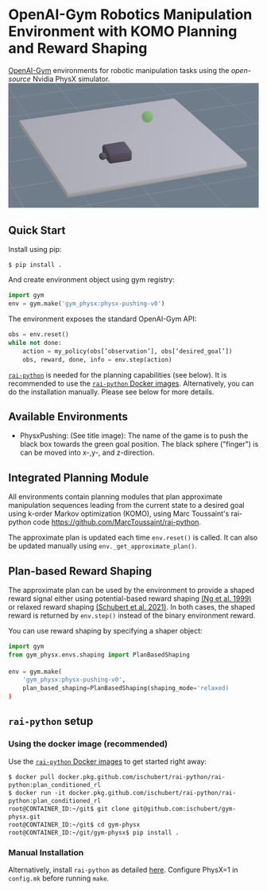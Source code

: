 # OpenAI-Gym Robotics Manipulation Environment with KOMO Planning and Reward Shaping
[OpenAI-Gym](https://gym.openai.com/) environments for robotic manipulation tasks using the _open-source_ Nvidia PhysX simulator.
![](figs/banner.png)
## Quick Start
Install using pip:
```shell
$ pip install .
```
And create environment object using gym registry:
```python
import gym
env = gym.make('gym_physx:physx-pushing-v0')
```
The environment exposes the standard OpenAI-Gym API:
```python
obs = env.reset()
while not done:
    action = my_policy(obs[‘observation’], obs[‘desired_goal’])
    obs, reward, done, info = env.step(action)
```
[`rai-python`](https://github.com/MarcToussaint/rai-python) is needed for the planning capabilities (see below). It is recommended to use the [`rai-python` Docker images](https://github.com/ischubert/rai-python/packages/). Alternatively, you can do the installation manually. Please see below for more details.

## Available Environments
- PhysxPushing: (See title image): The name of the game is to push the black box towards the green goal position. The black sphere ("finger") is can be moved into x-,y-, and z-direction.

## Integrated Planning Module
All environments contain planning modules that plan approximate manipulation sequences leading from the current state to a desired goal using k-order Markov optimization (KOMO), using Marc Toussaint's rai-python code https://github.com/MarcToussaint/rai-python.

The approximate plan is updated each time `env.reset()` is called. It can also be updated manually using `env._get_approximate_plan()`.

## Plan-based Reward Shaping
The approximate plan can be used by the environment to provide a shaped reward signal either using potential-based reward shaping [(Ng et al. 1999)](http://luthuli.cs.uiuc.edu/~daf/courses/games/AIpapers/ml99-shaping.pdf) or relaxed reward shaping [(Schubert et al. 2021)](https://openreview.net/forum?id=w2Z2OwVNeK). In both cases, the shaped reward is returned by `env.step()` instead of the binary environment reward.

You can use reward shaping by specifying a shaper object:
```python
import gym
from gym_physx.envs.shaping import PlanBasedShaping

env = gym.make(
    'gym_physx:physx-pushing-v0',
    plan_based_shaping=PlanBasedShaping(shaping_mode='relaxed)
)
```

## `rai-python` setup

### Using the docker image (recommended)
Use the [`rai-python` Docker images](https://github.com/ischubert/rai-python/packages/) to get started right away:
```shell
$ docker pull docker.pkg.github.com/ischubert/rai-python/rai-python:plan_conditioned_rl
$ docker run -it docker.pkg.github.com/ischubert/rai-python/rai-python:plan_conditioned_rl
root@CONTAINER_ID:~/git$ git clone git@github.com:ischubert/gym-physx.git
root@CONTAINER_ID:~/git$ cd gym-physx
root@CONTAINER_ID:~/git/gym-physx$ pip install .
```

### Manual Installation
Alternatively, install `rai-python` as detailed [here](https://github.com/MarcToussaint/rai-python). Configure PhysX=1 in `config.mk` before running `make`.